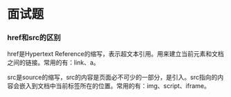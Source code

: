 # 面试题

### href和src的区别

href是Hypertext Reference的缩写，表示超文本引用。用来建立当前元素和文档之间的链接。常用的有：link、a。 

src是source的缩写，src的内容是页面必不可少的一部分，是引入。src指向的内容会嵌入到文档中当前标签所在的位置。常用的有：img、script、iframe。

